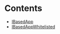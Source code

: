 

# Contents
- [IBasedApp](IBasedApp.sol/interface.IBasedApp.md)
- [IBasedAppWhitelisted](IBasedAppWhitelisted.sol/interface.IBasedAppWhitelisted.md)
